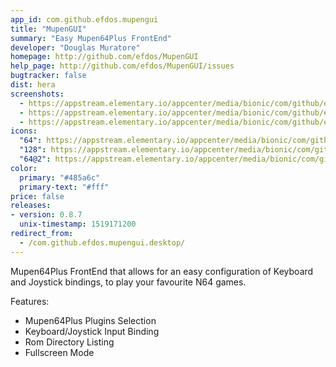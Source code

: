 ```yaml
---
app_id: com.github.efdos.mupengui
title: "MupenGUI"
summary: "Easy Mupen64Plus FrontEnd"
developer: "Douglas Muratore"
homepage: http://github.com/efdos/MupenGUI
help_page: http://github.com/efdos/MupenGUI/issues
bugtracker: false
dist: hera
screenshots:
  - https://appstream.elementary.io/appcenter/media/bionic/com/github/efdos.mupengui/D13C00FC8675A56F1F24253B6F5EF240/screenshots/image-1_orig.png
  - https://appstream.elementary.io/appcenter/media/bionic/com/github/efdos.mupengui/D13C00FC8675A56F1F24253B6F5EF240/screenshots/image-2_orig.png
  - https://appstream.elementary.io/appcenter/media/bionic/com/github/efdos.mupengui/D13C00FC8675A56F1F24253B6F5EF240/screenshots/image-3_orig.png
icons:
  "64": https://appstream.elementary.io/appcenter/media/bionic/com/github/efdos.mupengui/D13C00FC8675A56F1F24253B6F5EF240/icons/64x64/com.github.efdos.mupengui_com.github.efdos.mupengui.png
  "128": https://appstream.elementary.io/appcenter/media/bionic/com/github/efdos.mupengui/D13C00FC8675A56F1F24253B6F5EF240/icons/128x128/com.github.efdos.mupengui_com.github.efdos.mupengui.png
  "64@2": https://appstream.elementary.io/appcenter/media/bionic/com/github/efdos.mupengui/D13C00FC8675A56F1F24253B6F5EF240/icons/64x64@2/com.github.efdos.mupengui_com.github.efdos.mupengui.png
color:
  primary: "#485a6c"
  primary-text: "#fff"
price: false
releases:
- version: 0.8.7
  unix-timestamp: 1519171200
redirect_from:
  - /com.github.efdos.mupengui.desktop/
---
```


<p>Mupen64Plus FrontEnd that allows for an easy configuration of Keyboard and Joystick bindings, to play your favourite N64 games.</p>
<p>Features:</p>
<ul>
  <li>Mupen64Plus Plugins Selection</li>
  <li>Keyboard/Joystick Input Binding</li>
  <li>Rom Directory Listing</li>
  <li>Fullscreen Mode</li>
</ul>